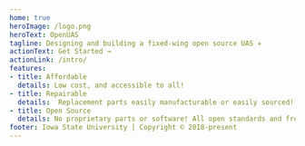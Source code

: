 ```yaml
---
home: true
heroImage: /logo.png
heroText: OpenUAS
tagline: Designing and building a fixed-wing open source UAS ✈️
actionText: Get Started →
actionLink: /intro/
features:
- title: Affordable
  details: Low cost, and accessible to all!
- title: Repairable
  details:  Replacement parts easily manufacturable or easily sourced!
- title: Open Source
  details: No proprietary parts or software! All open standards and freely modifiable. 
footer: Iowa State University | Copyright © 2018-present
---
```

